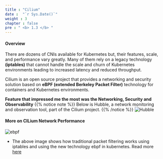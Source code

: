 ```yaml
---
title : "Cilium"
date :  "`r Sys.Date()`" 
weight : 3 
chapter : false
pre : " <b> 1.3 </b> "
---
```

#### Overview
There are dozens of CNIs available for Kubernetes but, their features, scale, and performance vary greatly. Many of them rely on a legacy technology **(iptables)** that cannot handle the scale and churn of Kubernetes environments leading to increased latency and reduced throughput.

Cilium is an open source project that provides a networking and security solution based on **eBPF (extended Berkeley Packet Filter)** technology for containers and Kubernetes environments.

**Feature that impressed me the most was the Networking, Security and Observability**
{{% notice note %}}
Below is Hubble, a network monitoring and observation tool, part of the Cilium project.
{{% /notice %}}
![Hubble](/images/1.k8s/hubble.png)

#### More on CILium Network Performance

![ebpf](/images/1.k8s/ebpf.png)

- The above image shows how traditional packet filtering works using iptables and using the new technology ebpf in kubernetes.
Read more [here](https://blog.palark.com/why-cilium-for-kubernetes-networking/)
